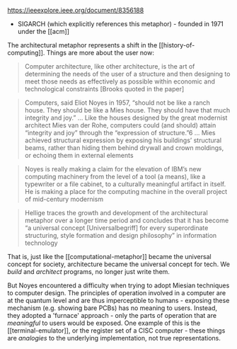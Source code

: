 https://ieeexplore.ieee.org/document/8356188

- SIGARCH (which explicitly references this metaphor) - founded in 1971 under the [[acm]]

The architectural metaphor represents a shift in the [[history-of-computing]]. Things are more about the user now:
> Computer architecture, like other architecture, is the art of determining the needs of the user of a structure and then designing to meet those needs as effectively as possible within economic and technological constraints [Brooks quoted in the paper]

> Computers, said Eliot Noyes in 1957, “should not be like a ranch house. They should be like a Mies house. They should have that much integrity and joy.” ... Like the houses designed by the great modernist architect Mies van der Rohe, computers could (and should) attain “integrity and joy” through the “expression of structure.”6 ... Mies achieved structural expression by exposing his buildings’ structural beams, rather than hiding them behind drywall and crown moldings, or echoing them in external elements

> Noyes is really making a claim for the elevation of IBM’s new computing machinery from the level of a tool (a means), like a typewriter or a file cabinet, to a culturally meaningful artifact in itself. He is making a place for the computing machine in the overall project of mid-century modernism

> Hellige traces the growth and development of the architectural metaphor over a longer time period and concludes that it has become “a universal concept [Universalbegriff] for every superordinate structuring, style formation and design philosophy” in information technology

That is, just like the [[computational-metaphor]] became the universal concept for society, architecture became the universal concept for tech. We *build* and *architect* programs, no longer just write them.

But Noyes encountered a difficulty when trying to adopt Miesian techniques to computer design. The principles of operation involved in a computer are at the quantum level and are thus imperceptible to humans - exposing these mechanism (e.g. showing bare PCBs) has no meaning to users. Instead, they adopted a 'furnace' approach - only the parts of operation that are *meaningful* to users would be exposed. One example of this is the [[terminal-emulator]], or the register set of a CISC computer - these things are *analogies* to the underlying implementation, not true representations.